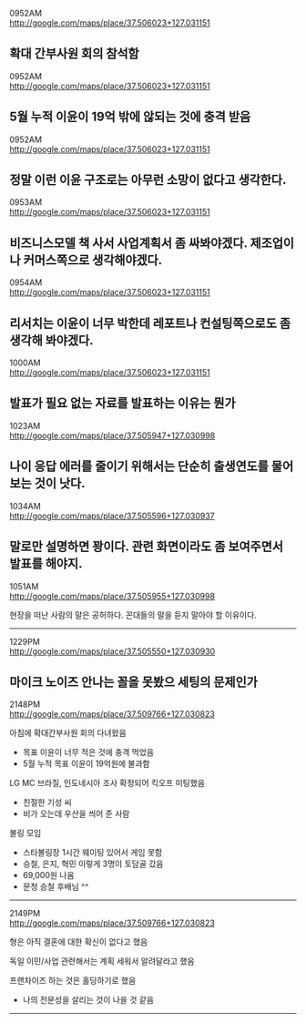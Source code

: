 0952AM  
http://google.com/maps/place/37.506023+127.031151  
  
확대 간부사원 회의 참석함
----------
  
0952AM  
http://google.com/maps/place/37.506023+127.031151  
  
5월 누적 이윤이 19억 밖에 않되는 것에 충격 받음
----------
  
0952AM  
http://google.com/maps/place/37.506023+127.031151  
  
정말 이런 이윤 구조로는 아무런 소망이 없다고 생각한다. 
----------
  
0953AM  
http://google.com/maps/place/37.506023+127.031151  
  
비즈니스모델 책 사서 사업계획서 좀 싸봐야겠다. 제조업이나 커머스쪽으로 생각해야겠다. 
----------
  
0954AM  
http://google.com/maps/place/37.506023+127.031151  
  
리서치는 이윤이 너무 박한데 레포트나 컨설팅쪽으로도 좀 생각해 봐야겠다. 
----------
  
1000AM  
http://google.com/maps/place/37.506023+127.031151  
  
발표가 필요 없는 자료를 발표하는 이유는 뭔가
----------
  
1023AM  
http://google.com/maps/place/37.505947+127.030998  
  
나이 응답 에러를 줄이기 위해서는 단순히 출생연도를 물어보는 것이 낫다. 
----------
  
1034AM  
http://google.com/maps/place/37.505596+127.030937  
  
말로만 설명하면 꽝이다. 
관련 화면이라도 좀 보여주면서 발표를 해야지. 
----------
  
1051AM  
http://google.com/maps/place/37.505955+127.030998  
  
현장을 떠난 사람의 말은 공허하다. 
꼰대들의 말을 듣지 말아야 할 이유이다. 

----------
  
1229PM  
http://google.com/maps/place/37.505550+127.030930  
  
마이크 노이즈 안나는 꼴을 못봤으
세팅의 문제인가
----------
  
2148PM  
http://google.com/maps/place/37.509766+127.030823  
  
아침에 확대간부사원 회의 다녀왔음
- 목표 이윤이 너무 적은 것에 충격 먹었음
- 5월 누적 목표 이윤이 19억원에 불과함

LG MC 브라질, 인도네시아 조사 확정되어 킥오프 미팅했음
- 친절한 기성 씨
- 비가 오는데 우산을 씌어 준 사람

볼링 모임
- 스타볼링장 1시간 웨이팅 있어서 게임 못함
- 승철, 은지, 혁민 이렇게 3명이 토담골 갔음
- 69,000원 나옴
- 문청 승철 후배님 ^^
----------
  
2149PM  
http://google.com/maps/place/37.509766+127.030823  
  
형은 아직 결혼에 대한 확신이 없다고 했음

독일 이민/사업 관련해서는 계획 세워서 알려달라고 했음

프랜차이즈 하는 것은 홀딩하기로 했음
- 나의 전문성을 살리는 것이 나을 것 같음
----------
  